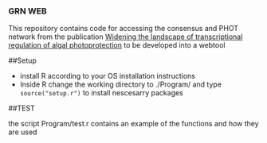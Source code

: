 ### GRN WEB
This repository contains code for accessing the consensus and PHOT network from 
the publication [Widening the landscape of transcriptional regulation of algal photoprotection](https://www.biorxiv.org/content/10.1101/2022.02.25.482034v3) to be developed into a webtool

##Setup
- install R according to your OS installation instructions
- Inside R change the working directory to ./Program/ and type `source("setup.r")` to install nescesarry packages

##TEST

the script Program/test.r contains an example of the functions and how they are used


